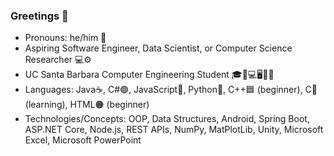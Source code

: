 ### Greetings 👋

- Pronouns: he/him 👦
- Aspiring Software Engineer, Data Scientist, or Computer Science Researcher 💻⚙
- UC Santa Barbara Computer Engineering Student 🎓🔋💻🖥🔌💡
- Languages: Java☕, C#🟣, JavaScript🧾, Python🐍, C++🟦 (beginner), C🔵 (learning), HTML🟠 (beginner)
- Technologies/Concepts: OOP, Data Structures, Android, Spring Boot, ASP.NET Core, Node.js, REST APIs, NumPy, MatPlotLib, Unity, Microsoft Excel, Microsoft PowerPoint
